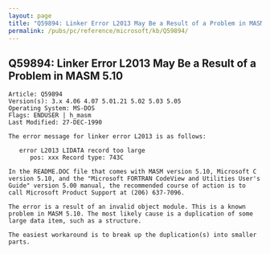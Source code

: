 ```yaml
---
layout: page
title: "Q59894: Linker Error L2013 May Be a Result of a Problem in MASM 5.10"
permalink: /pubs/pc/reference/microsoft/kb/Q59894/
---
```


## Q59894: Linker Error L2013 May Be a Result of a Problem in MASM 5.10

	Article: Q59894
	Version(s): 3.x 4.06 4.07 5.01.21 5.02 5.03 5.05
	Operating System: MS-DOS
	Flags: ENDUSER | h_masm
	Last Modified: 27-DEC-1990
	
	The error message for linker error L2013 is as follows:
	
	   error L2013 LIDATA record too large
	      pos: xxx Record type: 743C
	
	In the README.DOC file that comes with MASM version 5.10, Microsoft C
	version 5.10, and the "Microsoft FORTRAN CodeView and Utilities User's
	Guide" version 5.00 manual, the recommended course of action is to
	call Microsoft Product Support at (206) 637-7096.
	
	The error is a result of an invalid object module. This is a known
	problem in MASM 5.10. The most likely cause is a duplication of some
	large data item, such as a structure.
	
	The easiest workaround is to break up the duplication(s) into smaller
	parts.
